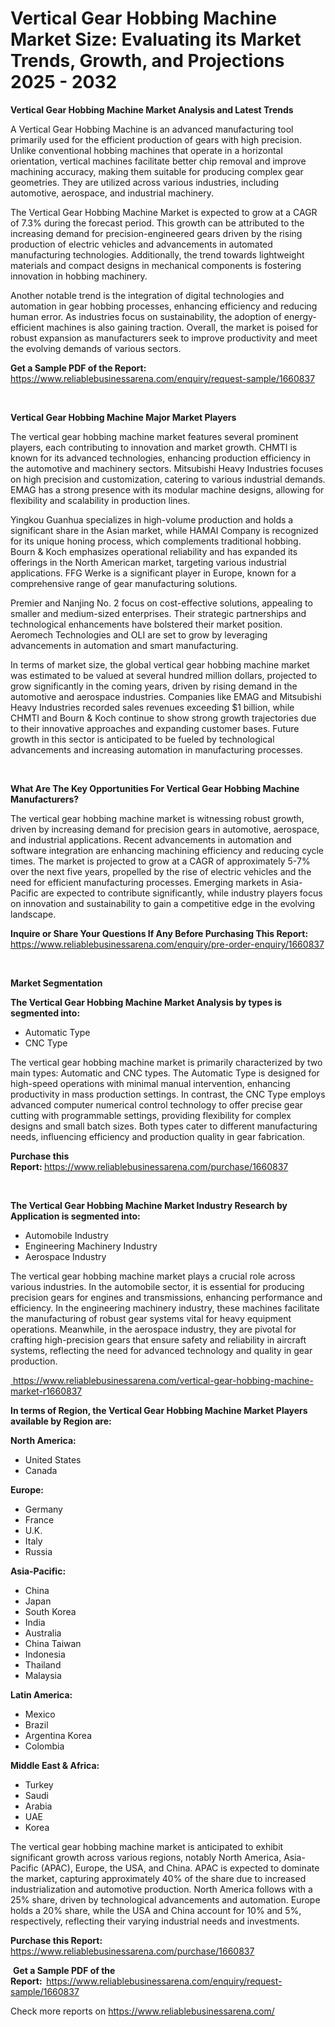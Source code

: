 <p><h1>Vertical Gear Hobbing Machine Market Size: Evaluating its Market Trends, Growth, and Projections 2025 - 2032</h1></p><p><strong>Vertical Gear Hobbing Machine Market Analysis and Latest Trends</strong></p>
<p><p>A Vertical Gear Hobbing Machine is an advanced manufacturing tool primarily used for the efficient production of gears with high precision. Unlike conventional hobbing machines that operate in a horizontal orientation, vertical machines facilitate better chip removal and improve machining accuracy, making them suitable for producing complex gear geometries. They are utilized across various industries, including automotive, aerospace, and industrial machinery.</p><p>The Vertical Gear Hobbing Machine Market is expected to grow at a CAGR of 7.3% during the forecast period. This growth can be attributed to the increasing demand for precision-engineered gears driven by the rising production of electric vehicles and advancements in automated manufacturing technologies. Additionally, the trend towards lightweight materials and compact designs in mechanical components is fostering innovation in hobbing machinery.</p><p>Another notable trend is the integration of digital technologies and automation in gear hobbing processes, enhancing efficiency and reducing human error. As industries focus on sustainability, the adoption of energy-efficient machines is also gaining traction. Overall, the market is poised for robust expansion as manufacturers seek to improve productivity and meet the evolving demands of various sectors.</p></p>
<p><strong>Get a Sample PDF of the Report:&nbsp;</strong> <a href="https://www.reliablebusinessarena.com/enquiry/request-sample/1660837?utm_campaign=2138&utm_medium=2&utm_source=Github&utm_content=ia&utm_term=20022025&utm_id=vertical-gear-hobbing-machine">https://www.reliablebusinessarena.com/enquiry/request-sample/1660837</a></p>
<p>&nbsp;</p>
<p><strong>Vertical Gear Hobbing Machine Major Market Players</strong></p>
<p><p>The vertical gear hobbing machine market features several prominent players, each contributing to innovation and market growth. CHMTI is known for its advanced technologies, enhancing production efficiency in the automotive and machinery sectors. Mitsubishi Heavy Industries focuses on high precision and customization, catering to various industrial demands. EMAG has a strong presence with its modular machine designs, allowing for flexibility and scalability in production lines.</p><p>Yingkou Guanhua specializes in high-volume production and holds a significant share in the Asian market, while HAMAI Company is recognized for its unique honing process, which complements traditional hobbing. Bourn & Koch emphasizes operational reliability and has expanded its offerings in the North American market, targeting various industrial applications. FFG Werke is a significant player in Europe, known for a comprehensive range of gear manufacturing solutions.</p><p>Premier and Nanjing No. 2 focus on cost-effective solutions, appealing to smaller and medium-sized enterprises. Their strategic partnerships and technological enhancements have bolstered their market position. Aeromech Technologies and OLI are set to grow by leveraging advancements in automation and smart manufacturing.</p><p>In terms of market size, the global vertical gear hobbing machine market was estimated to be valued at several hundred million dollars, projected to grow significantly in the coming years, driven by rising demand in the automotive and aerospace industries. Companies like EMAG and Mitsubishi Heavy Industries recorded sales revenues exceeding $1 billion, while CHMTI and Bourn & Koch continue to show strong growth trajectories due to their innovative approaches and expanding customer bases. Future growth in this sector is anticipated to be fueled by technological advancements and increasing automation in manufacturing processes.</p></p>
<p>&nbsp;</p>
<p><strong>What Are The Key Opportunities For Vertical Gear Hobbing Machine Manufacturers?</strong></p>
<p><p>The vertical gear hobbing machine market is witnessing robust growth, driven by increasing demand for precision gears in automotive, aerospace, and industrial applications. Recent advancements in automation and software integration are enhancing machining efficiency and reducing cycle times. The market is projected to grow at a CAGR of approximately 5-7% over the next five years, propelled by the rise of electric vehicles and the need for efficient manufacturing processes. Emerging markets in Asia-Pacific are expected to contribute significantly, while industry players focus on innovation and sustainability to gain a competitive edge in the evolving landscape.</p></p>
<p><strong>Inquire or Share Your Questions If Any Before Purchasing This Report:</strong> <a href="https://www.reliablebusinessarena.com/enquiry/pre-order-enquiry/1660837?utm_campaign=2138&utm_medium=2&utm_source=Github&utm_content=ia&utm_term=20022025&utm_id=vertical-gear-hobbing-machine">https://www.reliablebusinessarena.com/enquiry/pre-order-enquiry/1660837</a></p>
<p>&nbsp;</p>
<p><strong>Market Segmentation</strong></p>
<p><strong>The Vertical Gear Hobbing Machine Market Analysis by types is segmented into:</strong></p>
<p><ul><li>Automatic Type</li><li>CNC Type</li></ul></p>
<p><p>The vertical gear hobbing machine market is primarily characterized by two main types: Automatic and CNC types. The Automatic Type is designed for high-speed operations with minimal manual intervention, enhancing productivity in mass production settings. In contrast, the CNC Type employs advanced computer numerical control technology to offer precise gear cutting with programmable settings, providing flexibility for complex designs and small batch sizes. Both types cater to different manufacturing needs, influencing efficiency and production quality in gear fabrication.</p></p>
<p><strong>Purchase this Report:&nbsp;</strong><a href="https://www.reliablebusinessarena.com/purchase/1660837?utm_campaign=2138&utm_medium=2&utm_source=Github&utm_content=ia&utm_term=20022025&utm_id=vertical-gear-hobbing-machine">https://www.reliablebusinessarena.com/purchase/1660837</a></p>
<p>&nbsp;</p>
<p><strong>The Vertical Gear Hobbing Machine Market Industry Research by Application is segmented into:</strong></p>
<p><ul><li>Automobile Industry</li><li>Engineering Machinery Industry</li><li>Aerospace Industry</li></ul></p>
<p><p>The vertical gear hobbing machine market plays a crucial role across various industries. In the automobile sector, it is essential for producing precision gears for engines and transmissions, enhancing performance and efficiency. In the engineering machinery industry, these machines facilitate the manufacturing of robust gear systems vital for heavy equipment operations. Meanwhile, in the aerospace industry, they are pivotal for crafting high-precision gears that ensure safety and reliability in aircraft systems, reflecting the need for advanced technology and quality in gear production.</p></p>
<p><a href="https://www.reliablebusinessarena.com/vertical-gear-hobbing-machine-market-r1660837?utm_campaign=2138&utm_medium=2&utm_source=Github&utm_content=ia&utm_term=20022025&utm_id=vertical-gear-hobbing-machine">&nbsp;https://www.reliablebusinessarena.com/vertical-gear-hobbing-machine-market-r1660837</a></p>
<p><strong>In terms of Region, the Vertical Gear Hobbing Machine Market Players available by Region are:</strong></p>
<p>
    <p> <strong> North America: </strong>
        <ul>
            <li>United States</li>
            <li>Canada</li>
        </ul>
        </p> 
    <p> <strong> Europe: </strong>
        <ul>
            <li>Germany</li>
            <li>France</li>
            <li>U.K.</li>
            <li>Italy</li>
            <li>Russia</li>
        </ul>
        </p> 
    <p> <strong> Asia-Pacific: </strong>
        <ul>
            <li>China</li>
            <li>Japan</li>
            <li>South Korea</li>
            <li>India</li>
            <li>Australia</li>
            <li>China Taiwan</li>
            <li>Indonesia</li>
            <li>Thailand</li>
            <li>Malaysia</li>
        </ul>
        </p> 
    <p> <strong> Latin America: </strong>
        <ul>
            <li>Mexico</li>
            <li>Brazil</li>
            <li>Argentina Korea</li>
            <li>Colombia</li>
        </ul>
        </p> 
    <p> <strong> Middle East & Africa: </strong>
        <ul>
            <li>Turkey</li>
            <li>Saudi</li>
            <li>Arabia</li>
            <li>UAE</li>
            <li>Korea</li>
        </ul>
    </p>
    </p>
<p><p>The vertical gear hobbing machine market is anticipated to exhibit significant growth across various regions, notably North America, Asia-Pacific (APAC), Europe, the USA, and China. APAC is expected to dominate the market, capturing approximately 40% of the share due to increased industrialization and automotive production. North America follows with a 25% share, driven by technological advancements and automation. Europe holds a 20% share, while the USA and China account for 10% and 5%, respectively, reflecting their varying industrial needs and investments.</p></p>
<p><strong>Purchase this Report: </strong><a href="https://www.reliablebusinessarena.com/purchase/1660837?utm_campaign=2138&utm_medium=2&utm_source=Github&utm_content=ia&utm_term=20022025&utm_id=vertical-gear-hobbing-machine">https://www.reliablebusinessarena.com/purchase/1660837</a></p>
<p>&nbsp;<strong>Get a Sample PDF of the Report:&nbsp;&nbsp;</strong><a href="https://www.reliablebusinessarena.com/enquiry/request-sample/1660837?utm_campaign=2138&utm_medium=2&utm_source=Github&utm_content=ia&utm_term=20022025&utm_id=vertical-gear-hobbing-machine">https://www.reliablebusinessarena.com/enquiry/request-sample/1660837</a></p>
<p><strong></strong></p>
<p>Check more reports on <a href="https://www.reliablebusinessarena.com/?utm_campaign=2138&utm_medium=2&utm_source=Github&utm_content=ia&utm_term=20022025&utm_id=vertical-gear-hobbing-machine">https://www.reliablebusinessarena.com/</a></p>